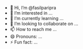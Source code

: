 - 👋 Hi, I’m @fasilparipra
- 👀 I’m interested in ...
- 🌱 I’m currently learning ...
- 💞️ I’m looking to collaborate on ...
- 📫 How to reach me ...
- 😄 Pronouns: ...
- ⚡ Fun fact: ...

<!---
fasilparipra/fasilparipra is a ✨ special ✨ repository because its `README.md` (this file) appears on your GitHub profile.
You can click the Preview link to take a look at your changes.
--->

